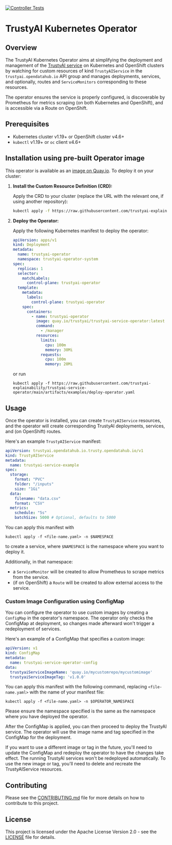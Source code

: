 [![Controller Tests](https://github.com/trustyai-explainability/trustyai-service-operator/actions/workflows/controller-tests.yaml/badge.svg)](https://github.com/trustyai-explainability/trustyai-service-operator/actions/workflows/controller-tests.yaml)
# TrustyAI Kubernetes Operator

## Overview

The TrustyAI Kubernetes Operator aims at simplifying the deployment and management of the [TrustyAI service](https://github.com/trustyai-explainability/trustyai-explainability/tree/main/explainability-service) on Kubernetes and OpenShift clusters by watching for custom resources of kind `TrustyAIService` in the `trustyai.opendatahub.io` API group and manages deployments, services, and optionally, routes and `ServiceMonitors` corresponding to these resources.

The operator ensures the service is properly configured, is discoverable by Prometheus for metrics scraping (on both Kubernetes and OpenShift), and is accessible via a Route on OpenShift.

## Prerequisites

- Kubernetes cluster v1.19+ or OpenShift cluster v4.6+
- `kubectl` v1.19+ or `oc` client v4.6+

## Installation using pre-built Operator image

This operator is available as an [image on Quay.io](https://quay.io/repository/trustyai/trustyai-service-operator?tab=history). 
To deploy it on your cluster:

1. **Install the Custom Resource Definition (CRD):**

   Apply the CRD to your cluster (replace the URL with the relevant one, if using another repository):

    ```bash
    kubectl apply -f https://raw.githubusercontent.com/trustyai-explainability/trustyai-service-operator/main/config/crd/bases/trustyai.opendatahub.io.trustyai.opendatahub.io_trustyaiservices.yaml
    ```

2. **Deploy the Operator:**

   Apply the following Kubernetes manifest to deploy the operator:

    ```yaml
    apiVersion: apps/v1
    kind: Deployment
    metadata:
      name: trustyai-operator
      namespace: trustyai-operator-system
    spec:
      replicas: 1
      selector:
        matchLabels:
          control-plane: trustyai-operator
      template:
        metadata:
          labels:
            control-plane: trustyai-operator
        spec:
          containers:
            - name: trustyai-operator
              image: quay.io/trustyai/trustyai-service-operator:latest
              command:
                - /manager
              resources:
                limits:
                  cpu: 100m
                  memory: 30Mi
                requests:
                  cpu: 100m
                  memory: 20Mi
    ```

   or run

   ```shell
   kubectl apply -f https://raw.githubusercontent.com/trustyai-explainability/trustyai-service-operator/main/artifacts/examples/deploy-operator.yaml   
   ```

## Usage

Once the operator is installed, you can create `TrustyAIService` resources, and the operator will create corresponding TrustyAI deployments, services, and (on OpenShift) routes.

Here's an example `TrustyAIService` manifest:

```yaml
apiVersion: trustyai.opendatahub.io.trusty.opendatahub.io/v1
kind: TrustyAIService
metadata:
  name: trustyai-service-example
spec:
  storage:
    format: "PVC"
    folder: "/inputs"
    size: "1Gi"
  data:
    filename: "data.csv"
    format: "CSV"
  metrics:
    schedule: "5s"
    batchSize: 5000 # Optional, defaults to 5000
```

You can apply this manifest with 

```shell
kubectl apply -f <file-name.yaml> -n $NAMESPACE
```
to create a service, where `$NAMESPACE` is the namespace where you want to deploy it.


Additionally, in that namespace:

* a `ServiceMonitor` will be created to allow Prometheus to scrape metrics from the service.
* (if on OpenShift) a `Route` will be created to allow external access to the service.

### Custom Image Configuration using ConfigMap

You can configure the operator to use custom images by creating a `ConfigMap` in the operator's namespace. 
The operator only checks the ConfigMap at deployment, so changes made afterward won't trigger a redeployment of services.

Here's an example of a ConfigMap that specifies a custom image:

```yaml
apiVersion: v1
kind: ConfigMap
metadata:
  name: trustyai-service-operator-config
data:
  trustyaiServiceImageName: 'quay.io/mycustomrepo/mycustomimage'
  trustyaiServiceImageTag: 'v1.0.0'
```

You can apply this manifest with the following command, replacing `<file-name.yaml>` with the name of your manifest file:

```shell
kubectl apply -f <file-name.yaml> -n $OPERATOR_NAMESPACE
```

Please ensure the namespace specified is the same as the namespace where you have deployed the operator.

After the ConfigMap is applied, you can then proceed to deploy the TrustyAI service.
The operator will use the image name and tag specified in the ConfigMap for the deployment.

If you want to use a different image or tag in the future, you'll need to update the ConfigMap and redeploy the operator to have the changes take effect. The running TrustyAI services won't be redeployed automatically. To use the new image or tag, you'll need to delete and recreate the TrustyAIService resources.

## Contributing

Please see the [CONTRIBUTING.md](https://github.com/trustyai-explainability/trustyai-explainability/blob/main/CONTRIBUTING.md) file for more details on how to contribute to this project.

## License

This project is licensed under the Apache License Version 2.0 - see the [LICENSE](https://github.com/trustyai-explainability/trustyai-explainability/blob/main/LICENSE) file for details.